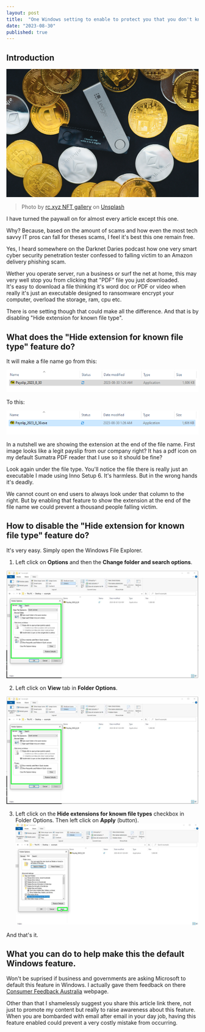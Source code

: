 ```yaml
---
layout: post
title:  "One Windows setting to enable to protect you that you don't know about."
date: "2023-08-30"
published: true
---
```




## Introduction


<img src="../images/0001-01-24/rc-xyz-nft-gallery-aFdTdWYXFd0-unsplash.jpg" class="image fit" alt="Title image"/>

>Photo by <a href="https://unsplash.com/@moneyphotos?utm_source=unsplash&utm_medium=referral&utm_content=creditCopyText">rc.xyz NFT gallery</a> on <a href="https://unsplash.com/photos/1C37UztDU8s?utm_source=unsplash&utm_medium=referral&utm_content=creditCopyText">Unsplash</a>
  

I have turned the paywall on for almost every article except this one.

Why? Because, based on the amount of scams and how even the most tech savvy IT pros can fall for theses scams, I feel it's best this one remain free. 

Yes, I heard somewhere on the Darknet Daries podcast how one very smart cyber security penetration tester confessed to falling victim to an Amazon delivery phishing scam. 

Wether you operate server, run a business or surf the net at home, this may very well stop you from clicking that "PDF" file you just downloaded.  
It's easy to download a file thinking it's word doc or PDF or video when really it's just an executable designed to ransomware encrypt your computer, overload the storage, ram, cpu etc. 

There is one setting though that could make all the difference. And that is by disabling "Hide extension for known file type". 

## What does the "Hide extension for known file type" feature do?

It will make a file name go from this:

![image showing executable file disguised as a pdf](images/0001-01-24/../../../images/0001-01-24/Before_hide_extension_for_known_file_type_is_true.png)

To this:

![image showing the pdf file is an executable by extension at the end of the file name](images/0001-01-24/../../../images/0001-01-24/After_hide_extension_for_known_file_type_is_true.png)


In a nutshell we are showing the extension at the end of the file name. First image looks like a legit payslip from our company right? It has a pdf icon on my default Sumatra PDF reader that I use so it should be fine?

Look again under the file type. You'll notice the file there is really just an executable I made using Inno Setup 6. It's harmless. But in the wrong hands it's deadly.

We cannot count on end users to always look under that column to the right. But by enabling that feature to show the extension at the end of the file name we could prevent a thousand people falling victim.

## How to disable the "Hide extension for known file type" feature do?

It's very easy. Simply open the Windows File Explorer.

1. Left click on **Options** and then the **Change folder and search options**.

![Left click on "Options (split button)](images/../../images/0001-01-24/User_left_click_on_Options_split_button.png)

2. Left click on **View** tab in **Folder Options**.

![Left click on "View" tab in "Folder Options".](images/../../images/0001-01-24/left_click_on_View_tab_in_Folder_Options.png)

3. Left click on the **Hide extensions for known file types** checkbox in Folder Options. Then left click on **Apply** (button).
![User left click on "Apply (button)" in "Folder Options"](images/../../images/0001-01-24/left_click_on_Apply_button.png)

And that's it.

## What you can do to help make this the default Windows feature.

Won't be suprised if business and governments are asking Microsoft to default this feature in Windows. I actually gave them feedback on there [Consumer Feedback Australia](https://www.microsoft.com/en-au/microsoftfeedback/) webpage. 

Other than that I shamelessly suggest you share this article link there, not just to promote my content but really to raise awareness about this feature. When you are bombarded with email after email in your day job, having this feature enabled could prevent a very costly mistake from occurring.
